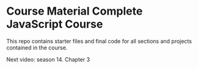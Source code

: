 # Course Material Complete JavaScript Course

This repo contains starter files and final code for all sections and projects contained in the course.

Next video: season 14. Chapter 3
